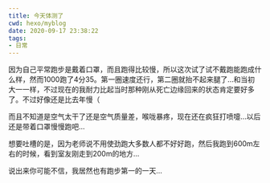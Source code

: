 ```yaml
---
title: 今天体测了
cwd: hexo/myblog
date: 2020-09-17 23:38:22
tags:
- 日常
---
```


因为自己平常跑步是戴着口罩，而且跑得比较慢，所以这次试了试不戴跑能跑成什么样，然而1000跑了4分35。第一圈速度还行，第二圈就抬不起来腿了...和当初大一一样，不过现在的我耐力比起当时那种刚从死亡边缘回来的状态肯定要好多了。不过好像还是比去年慢（

而且不知道是空气太干了还是空气质量差，喉咙暴疼，现在还在疯狂打喷嚏...以后还是带着口罩慢慢跑吧...

想要吐槽的是，因为老师说不用使劲跑大多数人都不好好跑，然后我跑到600m左右的时候，看到室友刚走到200m的地方...

说出来你可能不信，我居然也有跑步第一的一天...

